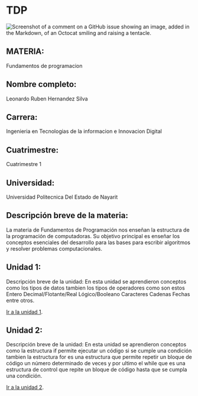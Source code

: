 # TDP
![Screenshot of a comment on a GitHub issue showing an image, added in the Markdown, of an Octocat smiling and raising a tentacle.](https://biblio1.mdp.edu.ar/wp-content/uploads/2020/10/1636-1024x1024-768x768.jpg)
## MATERIA:
Fundamentos de programacion
## Nombre completo:
Leonardo Ruben Hernandez Silva
## Carrera:
Ingenieria en Tecnologias de la informacion e Innovacion Digital
## Cuatrimestre:
Cuatrimestre 1
## Universidad:
Universidad Politecnica Del Estado de Nayarit
## Descripción breve de la materia:
La materia de Fundamentos de Programación nos enseñan la estructura de la programación de computadoras. Su objetivo principal es enseñar los conceptos esenciales del desarrollo para las bases para escribir algoritmos y resolver problemas computacionales.
## Unidad 1:
Descripción breve de la unidad: En esta unidad se aprendieron conceptos como los tipos de datos tambien los tipos de operadores como son estos Entero Decimal/Flotante/Real Lógico/Booleano Caracteres Cadenas Fechas entre otros.

[Ir a la unidad 1](https://github.com/LeonardoRHS/TDP/tree/c270d61081d4b12e332e258fc71896088ebdc8cc/U3).

## Unidad 2:
Descripción breve de la unidad: En esta unidad se aprendieron conceptos como la estructura if permite ejecutar un código si se cumple una condición tambien la estructura for es una estructura que permite repetir un bloque de código un número determinado de veces y por ultimo el while que es una estructura de control que repite un bloque de código hasta que se cumpla una condición.  

[Ir a la unidad 2]().
